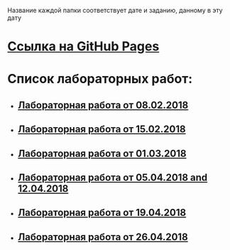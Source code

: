 Название каждой папки соответствует дате и заданию, данному в эту дату

# [Ссылка на GitHub Pages]()
# Список лабораторных работ:

* ## [Лабораторная работа от 08.02.2018](08.02.2018)
  
* ## [Лабораторная работа от 15.02.2018](15.02.2018)
  
* ## [Лабораторная работа от 01.03.2018](01.03.2018)
  
* ## [Лабораторная работа от 05.04.2018 and 12.04.2018](05.04.2018_and_12.04.2018)
  
* ## [Лабораторная работа от 19.04.2018](19.04.2018)
  
* ## [Лабораторная работа от 26.04.2018](26.04.2018)
